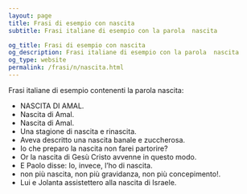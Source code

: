 ```yaml
---
layout: page
title: Frasi di esempio con nascita 
subtitle: Frasi italiane di esempio con la parola  nascita

og_title: Frasi di esempio con nascita 
og_description: Frasi italiane di esempio con la parola  nascita
og_type: website
permalink: /frasi/n/nascita.html
---
```


Frasi italiane di esempio contenenti la parola nascita:


- NASCITA DI AMAL.
- Nascita di Amal.
- Nascita di Amal.
- Una stagione di nascita e rinascita.
- Aveva descritto una nascita banale e zuccherosa.
- Io che preparo la nascita non farei partorire?
- Or la nascita di Gesù Cristo avvenne in questo modo.
- E Paolo disse: Io, invece, l’ho di nascita.
- non più nascita, non più gravidanza, non più concepimento!.
- Lui e Jolanta assistettero alla nascita di Israele.
